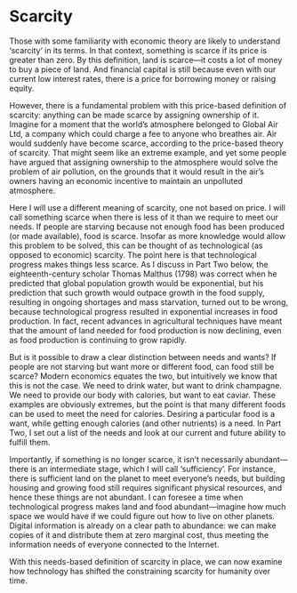 # Scarcity

Those with some familiarity with economic theory are likely to understand ‘scarcity’ in its terms. In that context, something is scarce if its price is greater than zero. By this definition, land is scarce—it costs a lot of money to buy a piece of land. And financial capital is still because even with our current low interest rates, there is a price for borrowing money or raising equity.
 
However, there is a fundamental problem with this price-based definition of scarcity: anything can be made scarce by assigning ownership of it. Imagine for a moment that the world’s atmosphere belonged to Global Air Ltd, a company which could charge a fee to anyone who breathes air. Air would suddenly have become scarce, according to the price-based theory of scarcity. That might seem like an extreme example, and yet some people have argued that assigning ownership to the atmosphere would solve the problem of air pollution, on the grounds that it would result in the air’s owners having an economic incentive to maintain an unpolluted atmosphere. 

Here I will use a different meaning of scarcity, one not based on price. I will call something scarce when there is less of it than we require to meet our needs. If people are starving because not enough food has been produced (or made available), food is scarce. Insofar as more knowledge would allow this problem to be solved, this can be thought of as technological (as opposed to economic) scarcity. The point here is that technological progress makes things less scarce. As I discuss in Part Two below, the eighteenth-century scholar Thomas Malthus (1798) was correct when he predicted that global population growth would be exponential, but his prediction that such growth would outpace growth in the food supply, resulting in ongoing shortages and mass starvation, turned out to be wrong, because technological progress resulted in exponential increases in food production. In fact, recent advances in agricultural techniques have meant that the amount of land needed for food production is now declining, even as food production is continuing to grow rapidly. 

But is it possible to draw a clear distinction between needs and wants? If people are not starving but want more or different food, can food still be scarce? Modern economics equates the two, but intuitively we know that this is not the case. We need to drink water, but want to drink champagne. We need to provide our body with calories, but want to eat caviar. These examples are obviously extremes, but the point is that many different foods can be used to meet the need for calories. Desiring a particular food is a want, while getting enough calories (and other nutrients) is a need. In Part Two, I set out a list of the needs and look at our current and future ability to fulfill them.

Importantly, if something is no longer scarce, it isn’t necessarily abundant—there is an intermediate stage, which I will call ‘sufficiency’. For instance, there is sufficient land on the planet to meet everyone’s needs, but building housing and growing food still requires significant physical resources, and hence these things are not abundant. I can foresee a time when technological progress makes land and food abundant—imagine how much space we would have if we could figure out how to live on other planets. Digital information is already on a clear path to abundance: we can make copies of it and distribute them at zero marginal cost, thus meeting the information needs of everyone connected to the Internet.

With this needs-based definition of scarcity in place, we can now examine how technology has shifted the constraining scarcity for humanity over time.
